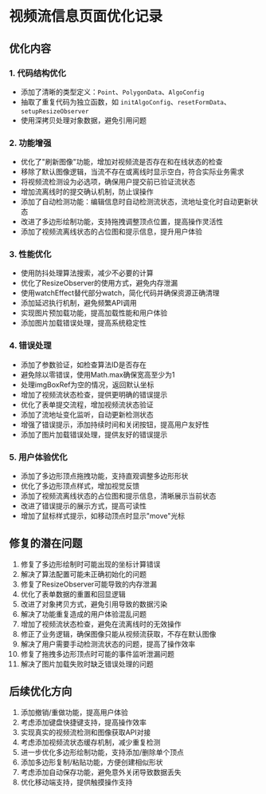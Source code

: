 # 视频流信息页面优化记录

## 优化内容

### 1. 代码结构优化
- 添加了清晰的类型定义：`Point`、`PolygonData`、`AlgoConfig`
- 抽取了重复代码为独立函数，如 `initAlgoConfig`、`resetFormData`、`setupResizeObserver`
- 使用深拷贝处理对象数据，避免引用问题

### 2. 功能增强
- 优化了"刷新图像"功能，增加对视频流是否存在和在线状态的检查
- 移除了默认图像逻辑，当流不存在或离线时显示空白，符合实际业务需求
- 将视频流检测设为必选项，确保用户提交前已验证流状态
- 增加流离线时的提交确认机制，防止误操作
- 添加了自动检测功能：编辑信息时自动检测流状态，流地址变化时自动更新状态
- 改进了多边形绘制功能，支持拖拽调整顶点位置，提高操作灵活性
- 添加了视频流离线状态的占位图和提示信息，提升用户体验

### 3. 性能优化
- 使用防抖处理算法搜索，减少不必要的计算
- 优化了ResizeObserver的使用方式，避免内存泄漏
- 使用watchEffect替代部分watch，简化代码并确保资源正确清理
- 添加延迟执行机制，避免频繁API调用
- 实现图片预加载功能，提高加载性能和用户体验
- 添加图片加载错误处理，提高系统稳定性

### 4. 错误处理
- 添加了参数验证，如检查算法ID是否存在
- 避免除以零错误，使用Math.max确保宽高至少为1
- 处理imgBoxRef为空的情况，返回默认坐标
- 增加了视频流状态检查，提供更明确的错误提示
- 优化了表单提交流程，增加视频流状态验证
- 添加了流地址变化监听，自动更新检测状态
- 增强了错误提示，添加持续时间和关闭按钮，提高用户友好性
- 添加了图片加载错误处理，提供友好的错误提示

### 5. 用户体验优化
- 添加了多边形顶点拖拽功能，支持直观调整多边形形状
- 优化了多边形顶点样式，增加视觉反馈
- 添加了视频流离线状态的占位图和提示信息，清晰展示当前状态
- 改进了错误提示的展示方式，提高可读性
- 增加了鼠标样式提示，如移动顶点时显示"move"光标

## 修复的潜在问题
1. 修复了多边形绘制时可能出现的坐标计算错误
2. 解决了算法配置可能未正确初始化的问题
3. 修复了ResizeObserver可能导致的内存泄漏
4. 优化了表单数据的重置和回显逻辑
5. 改进了对象拷贝方式，避免引用导致的数据污染
6. 解决了功能重复造成的用户体验混乱问题
7. 增加了视频流状态检查，避免在流离线时的无效操作
8. 修正了业务逻辑，确保图像只能从视频流获取，不存在默认图像
9. 解决了用户需要手动检测流状态的问题，提高了操作效率
10. 修复了拖拽多边形顶点时可能的事件监听泄漏问题
11. 解决了图片加载失败时缺乏错误处理的问题

## 后续优化方向
1. 添加撤销/重做功能，提高用户体验
2. 考虑添加键盘快捷键支持，提高操作效率
3. 实现真实的视频流检测和图像获取API对接
4. 考虑添加视频流状态缓存机制，减少重复检测
5. 进一步优化多边形绘制功能，支持添加/删除单个顶点
6. 添加多边形复制/粘贴功能，方便创建相似形状
7. 考虑添加自动保存功能，避免意外关闭导致数据丢失
8. 优化移动端支持，提供触摸操作支持 